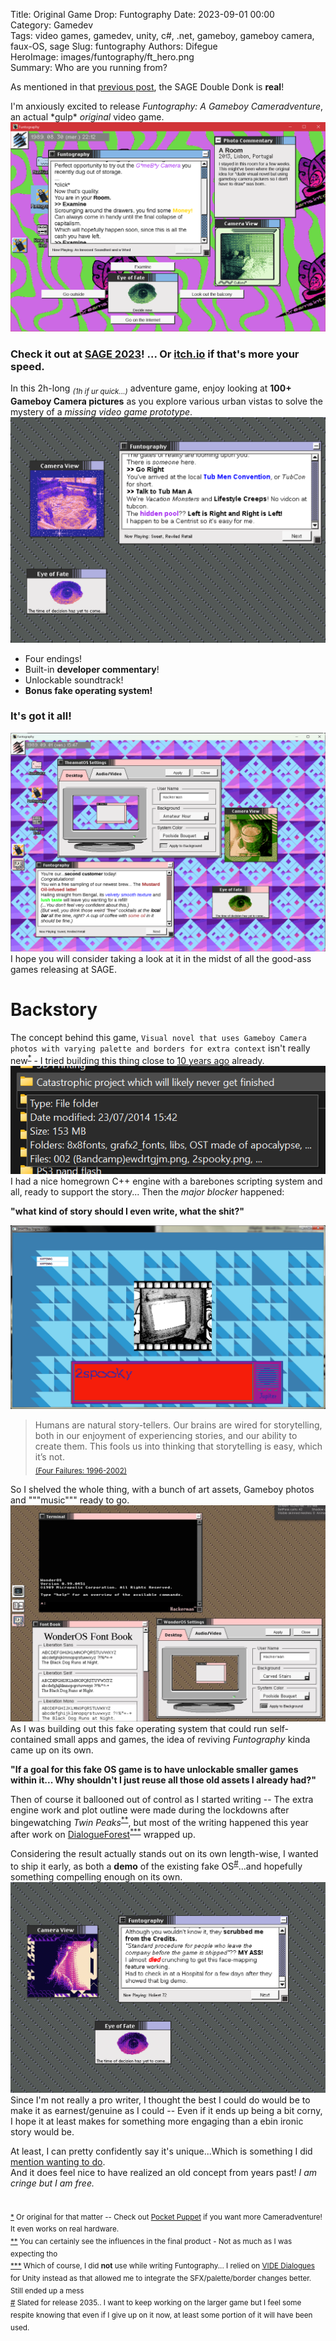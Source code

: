 Title: Original Game Drop: Funtography
Date: 2023-09-01 00:00  
Category: Gamedev  
Tags: video games, gamedev, unity, c#, .net, gameboy, gameboy camera, faux-OS, sage
Slug: funtography
Authors: Difegue  
HeroImage: images/funtography/ft_hero.png   
Summary: Who are you running from?

As mentioned in that [previous post](./total-internet-hyperdeath.html), the SAGE Double Donk is **real**!  

I'm anxiously excited to release _Funtography: A Gameboy Cameradventure_, an actual \*gulp* _original_ video game.  
![The SAGE trailer is a pretty cool wallpaper ngl - but you can change it if you want!](./images/funtography/ft2.png)  

### Check it out at [SAGE 2023](https://sonicfangameshq.com/forums/showcase/funtography-a-gameboy-cameradventure.1861/)! ... Or [itch.io](https://difegue.itch.io/funtography-a-gameboy-cameradventure) if that's more your speed.  

In this 2h-long <sub>_(1h if ur quick...)_</sub> adventure game, enjoy looking at **100+ Gameboy Camera pictures** as you explore various urban vistas to solve the mystery of a _missing video game prototype_.  
![No vidcon at tubcon.](./images/funtography/ft_final2.png)  
- Four endings!  
- Built-in **developer commentary**!  
- Unlockable soundtrack!  
- **Bonus fake operating system!**  
### It's got it all!  
![i touch on this in the commentary but it's crazy how fast everyone forgot about this olive oil coffee fiasco. hi /agdg/!](./images/funtography/ft_final3.png)  
I hope you will consider taking a look at it in the midst of all the good-ass games releasing at SAGE.  
# Backstory 

The concept behind this game, `Visual novel that uses Gameboy Camera photos with varying palette and borders for extra context` isn't really new<sup id="ref-1">[*](#note-1)</sup> - I tried building this thing close to [10 years ago](https://github.com/Difegue/shaftboy) already.  
!["Catastrophic project which will likely never get finished", dated 2014 -- past me been real quiet since this dropped](./images/funtography/ft_old.png)  
I had a nice homegrown C++ engine with a barebones scripting system and all, ready to support the story... Then the _major blocker_ happened:  

**"what kind of story should I even write, what the shit?"**  

![old shaftboy engine prototype screenshot - you can see that TV photo in the final game nowadays at last..](./images/funtography/ft_proto.png)  

> Humans are natural story-tellers. Our brains are wired for storytelling, both in our enjoyment of experiencing stories, and our ability to create them. This fools us into thinking that storytelling is easy, which it’s not.   
<sub>[(Four Failures: 1996-2002)](https://dreamertalin.medium.com/four-failures-1996-2002-5611b955f14)</sub>  

So I shelved the whole thing, with a bunch of art assets, Gameboy photos and """music""" ready to go.  
![this screen is from january 2022 god where does the time go](images/gamedev/jan_22_screen.jpg)  
As I was building out this fake operating system that could run self-contained small apps and games, the idea of reviving _Funtography_ kinda came up on its own.  

**"If a goal for this fake OS game is to have unlockable smaller games within it... Why shouldn't I just reuse all those old assets I already had?"**  

Then of course it ballooned out of control as I started writing -- The extra engine work and plot outline were made during the lockdowns after bingewatching _Twin Peaks_<sup id="ref-2">[**](#note-2)</sup>, but most of the writing happened this year after work on [DialogueForest](./dialogueforest.html)<sup id="ref-3">[***](#note-3)</sup>  wrapped up.  

Considering the result actually stands out on its own length-wise, I wanted to ship it early, as both a **demo** of the existing fake OS<sup id="ref-4">[#](#note-4)</sup>...and hopefully something compelling enough on its own.  
![](./images/funtography/ft_final4.png)  
Since I'm not really a pro writer, I thought the best I could do would be to make it as earnest/genuine as I could -- Even if it ends up being a bit corny, I hope it at least makes for something more engaging than a ebin ironic story would be.  

At least, I can pretty confidently say it's unique...Which is something I did [mention wanting to do](./2022-recap.html).  
And it does feel nice to have realized an old concept from years past! _I am cringe but I am free._  

#

<sup id="note-1">[\*](#ref-1) Or original for that matter -- Check out [Pocket Puppet](https://pierrec.itch.io/pocket-puppet) if you want more Cameradventure! It even works on real hardware.</sup>  
<sup id="note-2">[\*\*](#ref-2) You can certainly see the influences in the final product - Not as much as I was expecting tho</sup>  
<sup id="note-3">[\*\*\*](#ref-3) Which of course, I did **not** use while writing Funtography... I relied on [VIDE Dialogues](https://videdialogues.wordpress.com) for Unity instead as that allowed me to integrate the SFX/palette/border changes better. Still ended up a mess</sup>  
<sup id="note-4">[#](#ref-4) Slated for release 2035.. I want to keep working on the larger game but I feel some respite knowing that even if I give up on it now, at least some portion of it will have been used. </sup>  
